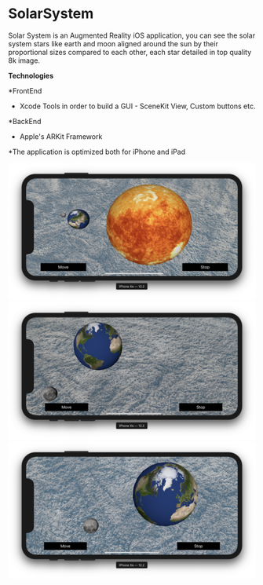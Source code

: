 # SolarSystem

Solar System is an Augmented Reality iOS application, you can see the solar system stars like earth and moon aligned around the sun by their proportional sizes compared to each other, each star detailed in top quality 8k image.

**Technologies**

*FrontEnd
- Xcode Tools in order to build a GUI - SceneKit View, Custom buttons etc.

*BackEnd
- Apple's ARKit Framework

*The application is optimized both for iPhone and iPad

![](https://github.com/LazarofShalev/SolarSystem/blob/master/ScreenShots/1.jpg)
![](https://github.com/LazarofShalev/SolarSystem/blob/master/ScreenShots/2.jpg)
![](https://github.com/LazarofShalev/SolarSystem/blob/master/ScreenShots/3.jpg)
